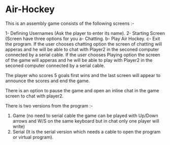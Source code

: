# Air-Hockey

This is an assembly game consists of the following screens :-

1- Defining Usernames (Ask the player to enter its name).
2- Starting Screen (Screen have three options for you
    a- Chatting.
    b- Play Air Hockey.
    c- Exit the program.
If the user chooses chatting option the screen of chatting will apperas and he will be able to chat with Player2 in the seconed computer connected by a serial cable.
If the user chooses Playing option the screen of the game will apperas and he will be able to play with Player2 in the seconed computer connected by a serial cable.

The player who scores 5 goals first wins and the last screen will appear to announce the scores and end the game.

There is an option to pause the game and open an inline chat in the game screen to chat with player2.

There is two versions from the program :-

1) Game (no need to serial cable the game can be played with Up/Down arrows and W/S on the same keyboard but in chat only one player will write)
2) Serial (It is the serial version which needs a cable to open the program or virtual program).
